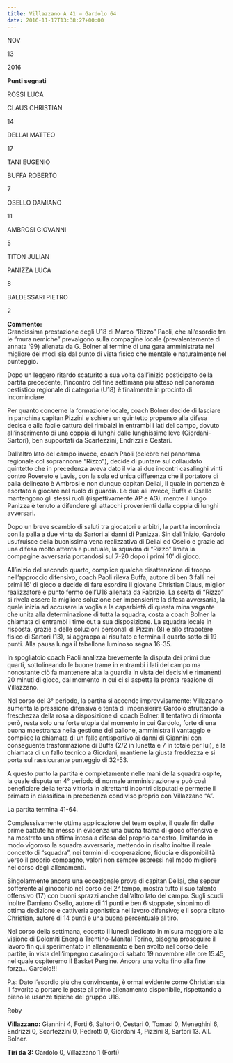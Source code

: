 ```yaml
---
title: Villazzano A 41 – Gardolo 64
date: 2016-11-17T13:38:27+00:00
---
```

NOV

13

2016

**Punti segnati**

ROSSI LUCA

CLAUS CHRISTIAN

14

DELLAI MATTEO

17

TANI EUGENIO

BUFFA ROBERTO

7

OSELLO DAMIANO

11

AMBROSI GIOVANNI

5

TITON JULIAN

PANIZZA LUCA

8

BALDESSARI PIETRO

2

**Commento:**  
Grandissima prestazione degli U18 di Marco “Rizzo” Paoli, che all’esordio tra le “mura nemiche” prevalgono sulla compagine locale (prevalentemente di annata ‘99) allenata da G. Bolner al termine di una gara amministrata nel migliore dei modi sia dal punto di vista fisico che mentale e naturalmente nel punteggio.

Dopo un leggero ritardo scaturito a sua volta dall’inizio posticipato della partita precedente, l’incontro del fine settimana più atteso nel panorama cestistico regionale di categoria (U18) è finalmente in procinto di incominciare.

Per quanto concerne la formazione locale, coach Bolner decide di lasciare in panchina capitan Pizzini e schiera un quintetto propenso alla difesa decisa e alla facile cattura dei rimbalzi in entrambi i lati del campo, dovuto all’inserimento di una coppia di lunghi dalle lunghissime leve (Giordani-Sartori), ben supportati da Scartezzini, Endrizzi e Cestari.

Dall’altro lato del campo invece, coach Paoli (celebre nel panorama regionale col soprannome “Rizzo”), decide di puntare sul collaudato quintetto che in precedenza aveva dato il via ai due incontri casalinghi vinti contro Rovereto e Lavis, con la sola ed unica differenza che il portatore di palla delineato è Ambrosi e non dunque capitan Dellai, il quale in partenza è esortato a giocare nel ruolo di guardia. Le due ali invece, Buffa e Osello mantengono gli stessi ruoli (rispettivamente AP e AG), mentre il lungo Panizza è tenuto a difendere gli attacchi provenienti dalla coppia di lunghi avversari.

Dopo un breve scambio di saluti tra giocatori e arbitri, la partita incomincia con la palla a due vinta da Sartori ai danni di Panizza. Sin dall’inizio, Gardolo usufruisce della buonissima vena realizzativa di Dellai ed Osello e grazie ad una difesa molto attenta e puntuale, la squadra di “Rizzo” limita la compagine avversaria portandosi sul 7-20 dopo i primi 10’ di gioco.

All’inizio del secondo quarto, complice qualche disattenzione di troppo nell’approccio difensivo, coach Paoli rileva Buffa, autore di ben 3 falli nei primi 16’ di gioco e decide di fare esordire il giovane Christian Claus, miglior realizzatore e punto fermo dell’U16 allenata da Fabrizio. La scelta di “Rizzo” si rivela essere la migliore soluzione per impensierire la difesa avversaria, la quale inizia ad accusare la voglia e la caparbietà di questa mina vagante che unita alla determinazione di tutta la squadra, costa a coach Bolner la chiamata di entrambi i time out a sua disposizione. La squadra locale in risposta, grazie a delle soluzioni personali di Pizzini (8) e allo strapotere fisico di Sartori (13), si aggrappa al risultato e termina il quarto sotto di 19 punti. Alla pausa lunga il tabellone luminoso segna 16-35.

In spogliatoio coach Paoli analizza brevemente la disputa dei primi due quarti, sottolineando le buone trame in entrambi i lati del campo ma nonostante ciò fa mantenere alta la guardia in vista dei decisivi e rimanenti 20 minuti di gioco, dal momento in cui ci si aspetta la pronta reazione di Villazzano.

Nel corso del 3° periodo, la partita si accende improvvisamente: Villazzano aumenta la pressione difensiva e tenta di impensierire Gardolo sfruttando la freschezza della rosa a disposizione di coach Bolner. Il tentativo di rimonta però, resta solo una forte utopia dal momento in cui Gardolo, forte di una buona maestranza nella gestione del pallone, amministra il vantaggio e complice la chiamata di un fallo antisportivo ai danni di Giannini con conseguente trasformazione di Buffa (2/2 in lunetta e 7 in totale per lui), e la chiamata di un fallo tecnico a Giordani, mantiene la giusta freddezza e si porta sul rassicurante punteggio di 32-53.

A questo punto la partita è completamente nelle mani della squadra ospite, la quale disputa un 4° periodo di normale amministrazione e può così beneficiare della terza vittoria in altrettanti incontri disputati e permette il primato in classifica in precedenza condiviso proprio con Villazzano “A”.

La partita termina 41-64.

Complessivamente ottima applicazione del team ospite, il quale fin dalle prime battute ha messo in evidenza una buona trama di gioco offensiva e ha mostrato una ottima intesa a difesa del proprio canestro, limitando in modo vigoroso la squadra avversaria, mettendo in risalto inoltre il reale concetto di “squadra”, nei termini di cooperazione, fiducia e disponibilità verso il proprio compagno, valori non sempre espressi nel modo migliore nel corso degli allenamenti.

Singolarmente ancora una eccezionale prova di capitan Dellai, che seppur sofferente al ginocchio nel corso del 2° tempo, mostra tutto il suo talento offensivo (17) con buoni sprazzi anche dall’altro lato del campo. Sugli scudi inoltre Damiano Osello, autore di 11 punti e ben 6 stoppate, sinonimo di ottima dedizione e cattiveria agonistica nel lavoro difensivo; e il sopra citato Christian, autore di 14 punti e una buona percentuale al tiro.

Nel corso della settimana, eccetto il lunedì dedicato in misura maggiore alla visione di Dolomiti Energia Trentino-Manital Torino, bisogna proseguire il lavoro fin qui sperimentato in allenamento e ben svolto nel corso delle partite, in vista dell’impegno casalingo di sabato 19 novembre alle ore 15.45, nel quale ospiteremo il Basket Pergine. Ancora una volta fino alla fine forza… Gardolo!!!

P.s: Dato l’esordio più che convincente, è ormai evidente come Christian sia il favorito a portare le paste al primo allenamento disponibile, rispettando a pieno le usanze tipiche del gruppo U18.

Roby

**Villazzano:** Giannini 4, Forti 6, Saltori 0, Cestari 0, Tomasi 0, Meneghini 6, Endrizzi 0, Scartezzini 0, Pedrotti 0, Giordani 4, Pizzini 8, Sartori 13. All. Bolner.

**Tiri da 3:** Gardolo 0, Villazzano 1 (Forti)